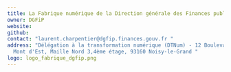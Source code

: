 ```yaml
---
title: La Fabrique numérique de la Direction générale des Finances publiques (DGFiP)
owner: DGFiP
website: 
github: 
contact: "laurent.charpentier@dgfip.finances.gouv.fr "
address: "Délégation à la transformation numérique (DTNum) - 12 Boulevard du
  Mont d'Est, Maille Nord 3,4ème étage, 93160 Noisy-le-Grand "
logo: logo_fabrique_dgfip.png
---
```



